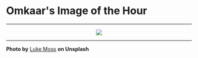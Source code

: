 # Omkaar's Image of the Hour

---

<div align="center">

<a href="https://unsplash.com/photos/woman-views-the-ocean-and-cliffs-at-sunset-1sfT_-cOFX0">
  <img src="https://images.unsplash.com/photo-1752834370400-da734c87f565?crop=entropy&cs=tinysrgb&fit=max&fm=jpg&ixid=M3w3NjA2Nzh8MHwxfHJhbmRvbXx8fHx8fHx8fDE3NTM2MzkyMDB8&ixlib=rb-4.1.0&q=80&w=1080" style="max-width:100%; height:auto;">
</a>



</div>

---

**Photo by** [Luke Moss](https://unsplash.com/@lmoss_photo) **on Unsplash**
